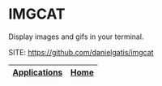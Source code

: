 # IMGCAT

 Display images and gifs in your terminal.

 SITE: https://github.com/danielgatis/imgcat

 | [Applications](https://portable-linux-apps.github.io/apps.html) | [Home](https://portable-linux-apps.github.io)
 | --- | --- |
